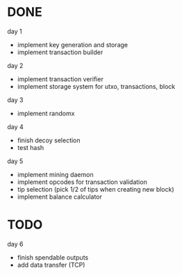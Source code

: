 # DONE
day 1
- implement key generation and storage 
- implement transaction builder

day 2
- implement transaction verifier
- implement storage system for utxo, transactions, block

day 3
- implement randomx

day 4
- finish decoy selection
- test hash

day 5
- implement mining daemon
- implement opcodes for transaction validation
- tip selection (pick 1/2 of tips when creating new block)
- implement balance calculator

# TODO

day 6
- finish spendable outputs
- add data transfer (TCP)